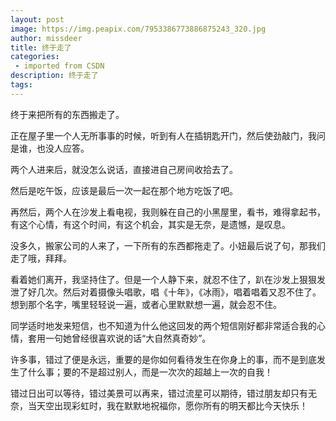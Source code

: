 ```yaml
---
layout: post
image: https://img.peapix.com/7953386773886875243_320.jpg
author: missdeer
title: 终于走了
categories: 
 - imported from CSDN
description: 终于走了
tags: 
---
```


终于来把所有的东西搬走了。

正在屋子里一个人无所事事的时候，听到有人在插钥匙开门，然后使劲敲门，我问是谁，也没人应答。

两个人进来后，就没怎么说话，直接进自己房间收拾去了。

然后是吃午饭，应该是最后一次一起在那个地方吃饭了吧。

再然后，两个人在沙发上看电视，我则躲在自己的小黑屋里，看书，难得拿起书，有这个心情，有这个时间，有这个机会，其实是无奈，是遗憾，是叹息。

没多久，搬家公司的人来了，一下所有的东西都拖走了。小妞最后说了句，那我们走了哦，拜拜。

看着她们离开，我坚持住了。但是一个人静下来，就忍不住了，趴在沙发上狠狠发泄了好几次。然后对着摄像头唱歌，唱《十年》，《冰雨》，唱着唱着又忍不住了。想到那个名字，嘴里轻轻说一遍，或者心里默默想一遍，就会忍不住。

同学适时地发来短信，也不知道为什么他这回发的两个短信刚好都非常适合我的心情，套用一句她曾经很喜欢说的话“大自然真奇妙”。

许多事，错过了便是永远，重要的是你如何看待发生在你身上的事，而不是到底发生了什么事；要的不是超过别人，而是一次次的超越上一次的自我！  

错过日出可以等待，错过美景可以再来，错过流星可以期待，错过朋友却只有无奈，当天空出现彩虹时，我在默默地祝福你，愿你所有的明天都比今天快乐！
